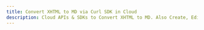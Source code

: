 ---title: Convert XHTML to MD via Curl SDK in Clouddescription: Cloud APIs & SDKs to Convert XHTML to MD. Also Create, Edit & Render Microsoft Word & OpenOffice documents in the Cloud.---